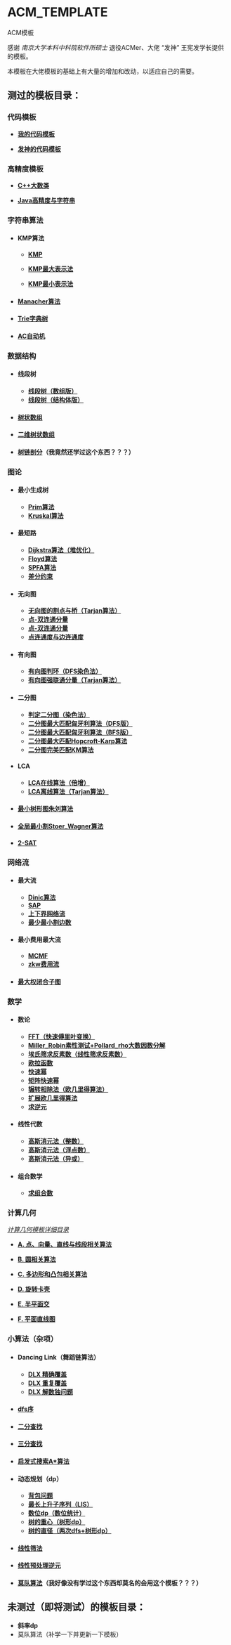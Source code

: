 # ACM_TEMPLATE
ACM模板

感谢 *南京大学本科中科院软件所硕士* 退役ACMer、大佬 “发神” 王宪发学长提供的模板。

本模板在大佬模板的基础上有大量的增加和改动，以适应自己的需要。

## 测过的模板目录：

### 代码模板

+ [**我的代码模板**](https://github.com/ThoseBygones/ACM_TEMPLATE/blob/master/TEMPLATE/My_ACM_Template.cpp)

+ [**发神的代码模板**](https://github.com/ThoseBygones/ACM_TEMPLATE/blob/master/TEMPLATE/acm_template.cpp)



### 高精度模板

+ [**C++大数类**](https://github.com/ThoseBygones/ACM_TEMPLATE/blob/master/高精度/C%2B%2B大数类.cpp)

+ [**Java高精度与字符串**](https://github.com/ThoseBygones/ACM_TEMPLATE/blob/master/高精度/Java高精度与字符串.java)



### 字符串算法

+ #### KMP算法

  + [**KMP**](https://github.com/ThoseBygones/ACM_TEMPLATE/blob/master/字符串/KMP.cpp)

  + [**KMP最大表示法**](https://github.com/ThoseBygones/ACM_TEMPLATE/blob/master/字符串/KMP最大表示法.cpp)

  + [**KMP最小表示法**](https://github.com/ThoseBygones/ACM_TEMPLATE/blob/master/字符串/KMP最小表示法.cpp)

+ #### [Manacher算法](https://github.com/ThoseBygones/ACM_TEMPLATE/blob/master/字符串/Manacher.cpp)

+ #### [Trie字典树](https://github.com/ThoseBygones/ACM_TEMPLATE/blob/master/字符串/Trie.cpp)

+ #### [AC自动机](https://github.com/ThoseBygones/ACM_TEMPLATE/blob/master/字符串/AC_Automation.cpp)



### 数据结构

+ #### 线段树

  + [**线段树（数组版）**](https://github.com/ThoseBygones/ACM_TEMPLATE/blob/master/数据结构/线段树（数组版）.cpp)
  + [**线段树（结构体版）**](https://github.com/ThoseBygones/ACM_TEMPLATE/blob/master/数据结构/线段树（结构体版）.cpp)

+ #### [树状数组](https://github.com/ThoseBygones/ACM_TEMPLATE/blob/master/数据结构/树状数组.cpp)

+ #### [二维树状数组](https://github.com/ThoseBygones/ACM_TEMPLATE/blob/master/数据结构/二维树状数组.cpp)

+ #### [树链剖分](https://github.com/ThoseBygones/ACM_TEMPLATE/blob/master/数据结构/树链剖分.cpp)（我竟然还学过这个东西？？？）



### 图论

+ #### 最小生成树

  + [**Prim算法**](https://github.com/ThoseBygones/ACM_TEMPLATE/blob/master/图论/prim.cpp)
  + [**Kruskal算法**](https://github.com/ThoseBygones/ACM_TEMPLATE/blob/master/图论/kruskal.cpp)

+ #### 最短路

  + [**Dijkstra算法（堆优化）**](https://github.com/ThoseBygones/ACM_TEMPLATE/blob/master/图论/dijkstra.cpp)
  + [**Floyd算法**](https://github.com/ThoseBygones/ACM_TEMPLATE/blob/master/图论/floyd.cpp)
  + [**SPFA算法**](https://github.com/ThoseBygones/ACM_TEMPLATE/blob/master/图论/spfa.cpp)
  + [**差分约束**](https://github.com/ThoseBygones/ACM_TEMPLATE/blob/master/图论/差分约束.cpp)

+ #### 无向图

  + [**无向图的割点与桥（Tarjan算法）**](https://github.com/ThoseBygones/ACM_TEMPLATE/blob/master/图论/Tarjan求无向图的割点与桥.cpp)
  + [**点-双连通分量**](https://github.com/ThoseBygones/ACM_TEMPLATE/blob/master/图论/点-双连通分量.cpp)
  + [**点-双连通分量**](https://github.com/ThoseBygones/ACM_TEMPLATE/blob/master/图论/点-双连通分量.cpp)
  + [**点连通度与边连通度**](https://github.com/ThoseBygones/ACM_TEMPLATE/blob/master/图论/点连通度与边连通度.cpp)

+ #### 有向图

  + [**有向图判环（DFS染色法）**](https://github.com/ThoseBygones/ACM_TEMPLATE/blob/master/图论/有向图判环（DFS染色法）.cpp)
  + [**有向图强联通分量（Tarjan算法）**](https://github.com/ThoseBygones/ACM_TEMPLATE/blob/master/图论/有向图强联通分量Tarjan算法.cpp)

+ #### 二分图

  + [**判定二分图（染色法）**](https://github.com/ThoseBygones/ACM_TEMPLATE/blob/master/图论/判定二分图（染色法）.cpp)
  + [**二分图最大匹配匈牙利算法（DFS版）**](https://github.com/ThoseBygones/ACM_TEMPLATE/blob/master/图论/二分图最大匹配匈牙利算法DFS版.cpp)
  + [**二分图最大匹配匈牙利算法（BFS版）**](https://github.com/ThoseBygones/ACM_TEMPLATE/blob/master/图论/二分图最大匹配匈牙利算法BFS版.cpp)
  + [**二分图最大匹配Hopcroft-Karp算法**](https://github.com/ThoseBygones/ACM_TEMPLATE/blob/master/图论/二分图最大匹配Hopcroft-Karp算法.cpp)
  + [**二分图完美匹配KM算法**](https://github.com/ThoseBygones/ACM_TEMPLATE/blob/master/图论/二分图完美匹配KM算法.cpp)

+ #### LCA

  + [**LCA在线算法（倍增）**](https://github.com/ThoseBygones/ACM_TEMPLATE/blob/master/图论/LCA在线倍增.cpp)
  + [**LCA离线算法（Tarjan算法）**](https://github.com/ThoseBygones/ACM_TEMPLATE/blob/master/图论/LCA离线Tarjan算法.cpp)

+ #### [最小树形图朱刘算法](https://github.com/ThoseBygones/ACM_TEMPLATE/blob/master/图论/最小树形图朱刘算法.cpp)

+ #### [全局最小割Stoer_Wagner算法](https://github.com/ThoseBygones/ACM_TEMPLATE/blob/master/图论/全局最小割Stoer_Wagner算法.cpp)

+ #### [2-SAT](https://github.com/ThoseBygones/ACM_TEMPLATE/blob/master/图论/2-SAT.cpp)



### 网络流

+ #### 最大流

  + [**Dinic算法**](https://github.com/ThoseBygones/ACM_TEMPLATE/blob/master/网络流/Dinic.cpp)
  + [**SAP**](https://github.com/ThoseBygones/ACM_TEMPLATE/blob/master/网络流/SAP.cpp)
  + [**上下界网络流**](https://github.com/ThoseBygones/ACM_TEMPLATE/blob/master/网络流/上下界网络流.cpp)
  + [**最少最小割边数**](https://github.com/ThoseBygones/ACM_TEMPLATE/blob/master/网络流/最少最小割边数.cpp)

+ #### 最小费用最大流

  + [**MCMF**](https://github.com/ThoseBygones/ACM_TEMPLATE/blob/master/网络流/MCMF.cpp)
  + [**zkw费用流**](https://github.com/ThoseBygones/ACM_TEMPLATE/blob/master/网络流/zkw费用流.cpp)

+ #### [最大权闭合子图](https://github.com/ThoseBygones/ACM_TEMPLATE/blob/master/网络流/最大权闭合子图.cpp)



### 数学

+ #### 数论

  + [**FFT（快速傅里叶变换）**](https://github.com/ThoseBygones/ACM_TEMPLATE/blob/master/数学/FFT.cpp)
  + [**Miller_Robin素性测试+Pollard_rho大数因数分解**](https://github.com/ThoseBygones/ACM_TEMPLATE/blob/master/数学/Miller_Robin素性测试%2BPollard_rho大数因数分解.cpp)
  + [**埃氏筛求反素数（线性筛求反素数）**](https://github.com/ThoseBygones/ACM_TEMPLATE/blob/master/数学/埃氏筛求反素数（线性筛求反素数）.cpp)
  + [**欧拉函数**](https://github.com/ThoseBygones/ACM_TEMPLATE/blob/master/数学/欧拉函数.cpp)
  + [**快速幂**](https://github.com/ThoseBygones/ACM_TEMPLATE/blob/master/数学/快速幂.cpp)
  + [**矩阵快速幂**](https://github.com/ThoseBygones/ACM_TEMPLATE/blob/master/数学/矩阵模运算（模加法、模乘法、快速幂、模幂和）.cpp)
  + [**辗转相除法（欧几里得算法）**](https://github.com/ThoseBygones/ACM_TEMPLATE/blob/master/数学/辗转相除法（欧几里得）.cpp)
  + [**扩展欧几里得算法**](https://github.com/ThoseBygones/ACM_TEMPLATE/blob/master/数学/扩展欧几里得.cpp)
  + [**求逆元**](https://github.com/ThoseBygones/ACM_TEMPLATE/blob/master/数学/逆元.cpp)

+ #### 线性代数

  + [**高斯消元法（整数）**](https://github.com/ThoseBygones/ACM_TEMPLATE/blob/master/数学/高斯消元法（整数）.cpp)
  + [**高斯消元法（浮点数）**](https://github.com/ThoseBygones/ACM_TEMPLATE/blob/master/数学/高斯消元法（浮点数）.cpp)
  + [**高斯消元法（异或）**](https://github.com/ThoseBygones/ACM_TEMPLATE/blob/master/数学/高斯消元法（异或）.cpp)

+ #### 组合数学

  + [**求组合数**](https://github.com/ThoseBygones/ACM_TEMPLATE/blob/master/数学/组合数.cpp)



### 计算几何

[*计算几何模板详细目录*](https://github.com/ThoseBygones/ACM_TEMPLATE/blob/master/计算几何/计算几何模板目录.txt)

+ [**A. 点、向量、直线与线段相关算法**](https://github.com/ThoseBygones/ACM_TEMPLATE/blob/master/计算几何/A.%20点、向量、直线与线段相关算法.cpp)

+ [**B. 圆相关算法**](https://github.com/ThoseBygones/ACM_TEMPLATE/blob/master/计算几何/B.%20圆相关算法.cpp)

+ [**C. 多边形和凸包相关算法**](https://github.com/ThoseBygones/ACM_TEMPLATE/blob/master/计算几何/C.%20多边形和凸包相关算法.cpp)

+ [**D. 旋转卡壳**](https://github.com/ThoseBygones/ACM_TEMPLATE/blob/master/计算几何/D.%20旋转卡壳.cpp)

+ [**E. 半平面交**](https://github.com/ThoseBygones/ACM_TEMPLATE/blob/master/计算几何/E.%20半平面交.cpp)

+ [**F. 平面直线图**](https://github.com/ThoseBygones/ACM_TEMPLATE/blob/master/计算几何/F.%20平面直线图.cpp)



### 小算法（杂项）

+ #### Dancing Link（舞蹈链算法）

  + [**DLX 精确覆盖**](https://github.com/ThoseBygones/ACM_TEMPLATE/blob/master/常用小算法汇总/DLX（精确覆盖）.cpp)
  + [**DLX 重复覆盖**](https://github.com/ThoseBygones/ACM_TEMPLATE/blob/master/常用小算法汇总/DLX（重复覆盖）.cpp)
  + [**DLX 解数独问题**](https://github.com/ThoseBygones/ACM_TEMPLATE/blob/master/常用小算法汇总/DLX精确覆盖解数独.cpp)

+ #### [dfs序](https://github.com/ThoseBygones/ACM_TEMPLATE/blob/master/常用小算法汇总/dfs序.cpp)

+ #### [二分查找](https://github.com/ThoseBygones/ACM_TEMPLATE/blob/master/常用小算法汇总/二分查找.cpp)

+ #### [三分查找](https://github.com/ThoseBygones/ACM_TEMPLATE/blob/master/常用小算法汇总/三分查找.cpp)

+ #### [启发式搜索A*算法](https://github.com/ThoseBygones/ACM_TEMPLATE/blob/master/常用小算法汇总/启发式搜索A_Star.cpp)

+ #### 动态规划（dp）

  + [**背包问题**](https://github.com/ThoseBygones/ACM_TEMPLATE/blob/master/常用小算法汇总/背包问题（dp）.cpp)
  + [**最长上升子序列（LIS）**](https://github.com/ThoseBygones/ACM_TEMPLATE/blob/master/常用小算法汇总/最长上升子序列（LIS）.cpp)
  + [**数位dp（数位统计）**](https://github.com/ThoseBygones/ACM_TEMPLATE/blob/master/常用小算法汇总/数位dp（数位统计）.cpp)
  + [**树的重心（树形dp）**](https://github.com/ThoseBygones/ACM_TEMPLATE/blob/master/常用小算法汇总/树的重心（树形dp）.cpp)
  + [**树的直径（两次dfs+树形dp）**](https://github.com/ThoseBygones/ACM_TEMPLATE/blob/master/常用小算法汇总/树的直径（两次dfs%2B树形dp）.cpp)

+ #### [线性筛法](https://github.com/ThoseBygones/ACM_TEMPLATE/blob/master/常用小算法汇总/线性筛法.cpp)

+ #### [线性预处理逆元](https://github.com/ThoseBygones/ACM_TEMPLATE/blob/master/常用小算法汇总/线性预处理逆元.cpp)

+ #### [莫队算法](https://github.com/ThoseBygones/ACM_TEMPLATE/blob/master/常用小算法汇总/莫队算法.cpp)（我好像没有学过这个东西却莫名的会用这个模板？？？）



## 未测过（即将测试）的模板目录：

+ **斜率dp**
+ 莫队算法（补学一下并更新一下模板）